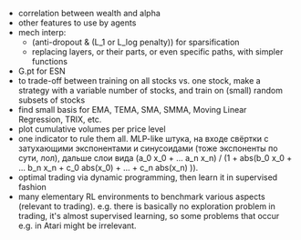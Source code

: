 - correlation between wealth and alpha
- other features to use by agents
- mech interp:
    - (anti-dropout & (L_1 or L_log penalty)) for sparsification
    - replacing layers, or their parts, or even specific paths, with simpler functions
- G.pt for ESN
- to trade-off between training on all stocks vs. one stock, make a strategy with a variable number of stocks, and train on (small) random subsets of stocks
- find small basis for EMA, TEMA, SMA, SMMA, Moving Linear Regression, TRIX, etc.
- plot cumulative volumes per price level
- one indicator to rule them all. MLP-like штука, на входе свёртки с затухающими экспонентами и синусоидами (тоже экспоненты по сути, лол), дальше слои вида (a_0 x_0 + ... a_n x_n) / (1 + abs(b_0 x_0 + ... b_n x_n + c_0 abs(x_0) + ... + c_n abs(x_n) )).
- optimal trading via dynamic programming, then learn it in supervised fashion
- many elementary RL environments to benchmark various aspects (relevant to trading). e.g. there is basically no exploration problem in trading, it's almost supervised learning, so some problems that occur e.g. in Atari might be irrelevant.